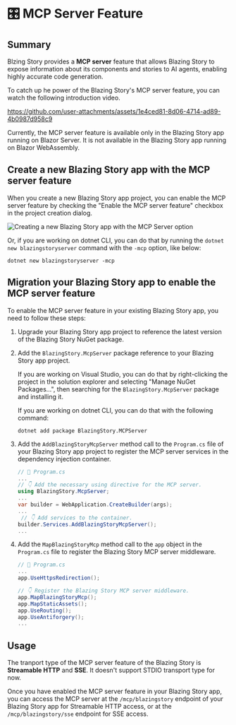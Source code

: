 # 🎛️ MCP Server Feature

## Summary

Blzing Story provides a **MCP server** feature that allows Blazing Story to expose information about its components and stories to AI agents, enabling highly accurate code generation.

To catch up he power of the Blazing Story's MCP server feature, you can watch the following introduction video.

https://github.com/user-attachments/assets/1e4ced81-8d06-4714-ad89-4b0987d958c9

Currently, the MCP server feature is available only in the Blazing Story app running on Blazor Server. It is not available in the Blazing Story app running on Blazor WebAssembly.

## Create a new Blazing Story app with the MCP server feature

When you create a new Blazing Story app project, you can enable the MCP server feature by checking the "Enable the MCP server feature" checkbox in the project creation dialog.

![Creating a new Blazing Story app with the MCP Server option](https://raw.githubusercontent.com/jsakamoto/BlazingStory/main/assets/readme-images/add-a-new-project-mcp-option.png)

Or, if you are working on dotnet CLI, you can do that by running the `dotnet new blazingstoryserver` command with the `-mcp` option, like below:

```shell
dotnet new blazingstoryserver -mcp
```

## Migration your Blazing Story app to enable the MCP server feature

To enable the MCP server feature in your existing Blazing Story app, you need to follow these steps:

1. Upgrade your Blazing Story app project to reference the latest version of the Blazing Story NuGet package.

2. Add the `BlazingStory.McpServer` package reference to your Blazing Story app project.

   If you are working on Visual Studio, you can do that by right-clicking the project in the solution explorer and selecting "Manage NuGet Packages...", then searching for the `BlazingStory.McpServer` package and installing it.

   If you are working on dotnet CLI, you can do that with the following command:

   ```shell
   dotnet add package BlazingStory.MCPServer
   ```

3. Add the `AddBlazingStoryMcpServer` method call to the `Program.cs` file of your Blazing Story app project to register the MCP server services in the dependency injection container.

   ```csharp
   // 📄 Program.cs
   ...
   // 👇 Add the necessary using directive for the MCP server.
   using BlazingStory.McpServer;
   ...
   var builder = WebApplication.CreateBuilder(args);
   ...
    // 👇 Add services to the container.
   builder.Services.AddBlazingStoryMcpServer();
   ...
   ```  
4. Add the `MapBlazingStoryMcp` method call to the `app` object in the `Program.cs` file to register the Blazing Story MCP server middleware.

   ```csharp
   // 📄 Program.cs
   ...
   app.UseHttpsRedirection();

   // 👇 Register the Blazing Story MCP server middleware.
   app.MapBlazingStoryMcp();
   app.MapStaticAssets();
   app.UseRouting();
   app.UseAntiforgery();
   ...
   ```

## Usage

The tranport type of the MCP server feature of the Blazing Story is **Streamable HTTP** and **SSE**. It doesn't support STDIO transport type for now.

Once you have enabled the MCP server feature in your Blazing Story app, you can access the MCP server at the `/mcp/blazingstory` endpoint of your Blazing Story app for Streamable HTTP access, or at the `/mcp/blazingstory/sse` endpoint for SSE access.
